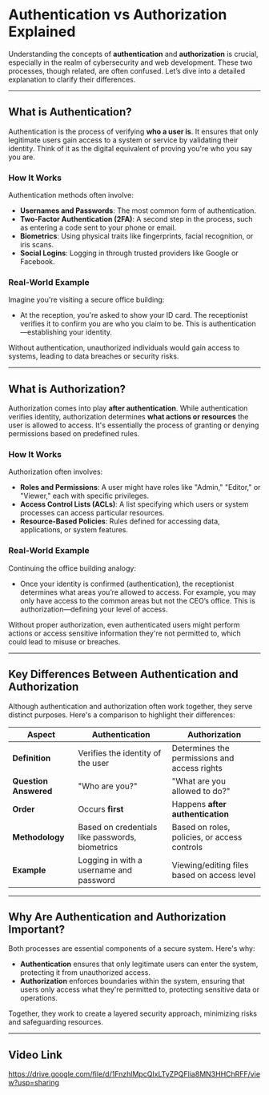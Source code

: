 # Authentication vs Authorization Explained

Understanding the concepts of **authentication** and **authorization** is crucial, especially in the realm of cybersecurity and web development. These two processes, though related, are often confused. Let’s dive into a detailed explanation to clarify their differences.

---

## What is Authentication?

Authentication is the process of verifying **who a user is**. It ensures that only legitimate users gain access to a system or service by validating their identity. Think of it as the digital equivalent of proving you're who you say you are.

### How It Works

Authentication methods often involve:
- **Usernames and Passwords**: The most common form of authentication.
- **Two-Factor Authentication (2FA)**: A second step in the process, such as entering a code sent to your phone or email.
- **Biometrics**: Using physical traits like fingerprints, facial recognition, or iris scans.
- **Social Logins**: Logging in through trusted providers like Google or Facebook.

### Real-World Example

Imagine you're visiting a secure office building:
- At the reception, you're asked to show your ID card. The receptionist verifies it to confirm you are who you claim to be. This is authentication—establishing your identity.

Without authentication, unauthorized individuals would gain access to systems, leading to data breaches or security risks.

---

## What is Authorization?

Authorization comes into play **after authentication**. While authentication verifies identity, authorization determines **what actions or resources** the user is allowed to access. It's essentially the process of granting or denying permissions based on predefined rules.

### How It Works

Authorization often involves:
- **Roles and Permissions**: A user might have roles like "Admin," "Editor," or "Viewer," each with specific privileges.
- **Access Control Lists (ACLs)**: A list specifying which users or system processes can access particular resources.
- **Resource-Based Policies**: Rules defined for accessing data, applications, or system features.

### Real-World Example

Continuing the office building analogy:
- Once your identity is confirmed (authentication), the receptionist determines what areas you’re allowed to access. For example, you may only have access to the common areas but not the CEO’s office. This is authorization—defining your level of access.

Without proper authorization, even authenticated users might perform actions or access sensitive information they're not permitted to, which could lead to misuse or breaches.

---

## Key Differences Between Authentication and Authorization

Although authentication and authorization often work together, they serve distinct purposes. Here's a comparison to highlight their differences:

| **Aspect**           | **Authentication**                            | **Authorization**                            |
|-----------------------|-----------------------------------------------|-----------------------------------------------|
| **Definition**        | Verifies the identity of the user             | Determines the permissions and access rights  |
| **Question Answered** | "Who are you?"                                | "What are you allowed to do?"                 |
| **Order**             | Occurs **first**                              | Happens **after authentication**              |
| **Methodology**       | Based on credentials like passwords, biometrics | Based on roles, policies, or access controls  |
| **Example**           | Logging in with a username and password       | Viewing/editing files based on access level   |

---

## Why Are Authentication and Authorization Important?

Both processes are essential components of a secure system. Here's why:
- **Authentication** ensures that only legitimate users can enter the system, protecting it from unauthorized access.
- **Authorization** enforces boundaries within the system, ensuring that users only access what they're permitted to, protecting sensitive data or operations.

Together, they work to create a layered security approach, minimizing risks and safeguarding resources.

---

## Video Link
https://drive.google.com/file/d/1FnzhlMpcQIxLTyZPQFlia8MN3HHChRFF/view?usp=sharing